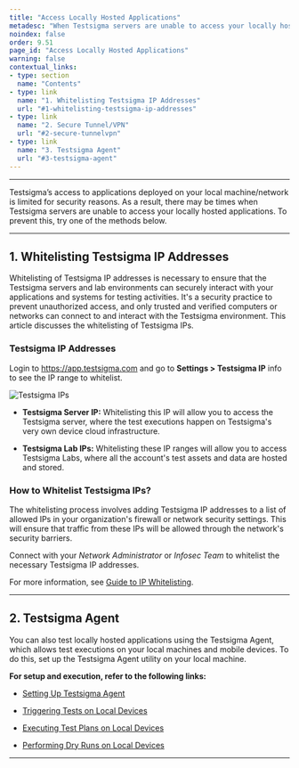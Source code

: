 ```yaml
---
title: "Access Locally Hosted Applications"
metadesc: "When Testsigma servers are unable to access your locally hosted applications, you need to whitelist Testsigma IP addresses or access through secure Tunnel/VPN"
noindex: false
order: 9.51
page_id: "Access Locally Hosted Applications"
warning: false
contextual_links:
- type: section
  name: "Contents" 
- type: link
  name: "1. Whitelisting Testsigma IP Addresses"
  url: "#1-whitelisting-testsigma-ip-addresses"
- type: link
  name: "2. Secure Tunnel/VPN"
  url: "#2-secure-tunnelvpn"
- type: link
  name: "3. Testsigma Agent"
  url: "#3-testsigma-agent"
---
```


---


Testsigma’s access to applications deployed on your local machine/network is limited for security reasons. As a result, there may be times when Testsigma servers are unable to access your locally hosted applications. To prevent this, try one of the methods below.



---

## **1. Whitelisting Testsigma IP Addresses**

Whitelisting of Testsigma IP addresses is necessary to ensure that the Testsigma servers and lab environments can securely interact with your applications and systems for testing activities. It's a security practice to prevent unauthorized access, and only trusted and verified computers or networks can connect to and interact with the Testsigma environment. This article discusses the whitelisting of Testsigma IPs. 



### **Testsigma IP Addresses**

Login to https://app.testsigma.com and go to **Settings > Testsigma IP** info to see the IP range to whitelist.

![Testsigma IPs](https://s3.amazonaws.com/static-docs.testsigma.com/new_images/projects/applications/ipwhitelisting.png)

- **Testsigma Server IP:** Whitelisting this IP will allow you to access the Testsigma server, where the test executions happen on Testsigma's very own device cloud infrastructure. 

- **Testsigma Lab IPs:** Whitelisting these IP ranges will allow you to access Testsigma Labs, where all the account's test assets and data are hosted and stored.



### **How to Whitelist Testsigma IPs?**

The whitelisting process involves adding Testsigma IP addresses to a list of allowed IPs in your organization's firewall or network security settings. This will ensure that traffic from these IPs will be allowed through the network's security barriers. 

Connect with your *Network Administrator* or *Infosec Team* to whitelist the necessary Testsigma IP addresses.

For more information, see [Guide to IP Whitelisting](https://www.linkedin.com/pulse/ip-whitelisting-definitive-guide-joshua-oyelalu-2knjf/).


---

## **2. Testsigma Agent**

You can also test locally hosted applications using the Testsigma Agent, which allows test executions on your local machines and mobile devices. To do this, set up the Testsigma Agent utility on your local machine. 

**For setup and execution, refer to the following links:**

- [Setting Up Testsigma Agent](https://testsigma.com/docs/agent/setup-on-windows-mac-linux/)

- [Triggering Tests on Local Devices](https://testsigma.com/docs/agent/trigger-tests-locally/)

- [Executing Test Plans on Local Devices](https://testsigma.com/docs/runs/test-plans-on-local-devices/)

- [Performing Dry Runs on Local Devices](https://testsigma.com/docs/runs/dry-runs-on-local-devices/)


---